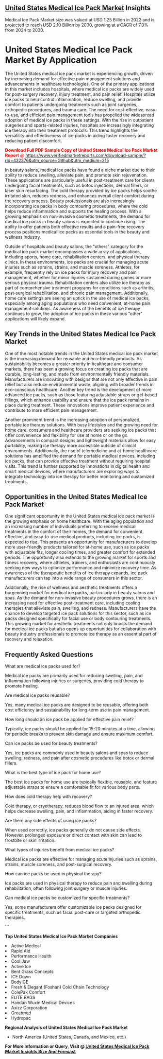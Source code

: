 <h2><a href="https://www.verifiedmarketreports.com/download-sample/?rid=432376&amp;utm_source=Github&amp;utm_medium=215" target="_blank">United States Medical Ice Pack Market</a> Insights</h2><p>Medical Ice Pack Market size was valued at USD 1.25 Billion in 2022 and is projected to reach USD 2.10 Billion by 2030, growing at a CAGR of 7.0% from 2024 to 2030.</p><p> <h1>United States Medical Ice Pack Market By Application</h1> <p>The United States medical ice pack market is experiencing growth, driven by increasing demand for effective pain management solutions and advancements in healthcare technologies. One of the primary applications in this market includes hospitals, where medical ice packs are widely used for post-surgery recovery, injury treatment, and pain relief. Hospitals utilize ice packs to help control inflammation, reduce swelling, and provide comfort to patients undergoing treatments such as joint surgeries, orthopedic procedures, and trauma care. The need for cost-effective, easy-to-use, and efficient pain management tools has propelled the widespread adoption of medical ice packs in these settings. With the rise in outpatient surgeries and sports-related injuries, hospitals are increasingly integrating ice therapy into their treatment protocols. This trend highlights the versatility and effectiveness of ice packs in aiding faster recovery and reducing patient discomfort. <p><span class=""><span style="color: #ff0000;"><strong>Download Full PDF Sample Copy of United States Medical Ice Pack Market Report</strong> @ </span><a href="https://www.verifiedmarketreports.com/download-sample/?rid=432376&amp;utm_source=Github&amp;utm_medium=215" target="_blank">https://www.verifiedmarketreports.com/download-sample/?rid=432376&amp;utm_source=Github&amp;utm_medium=215</a></span></p></p> <p>In beauty salons, medical ice packs have found a niche market due to their ability to reduce swelling, alleviate pain, and promote skin rejuvenation. These applications are particularly useful in post-treatment care for clients undergoing facial treatments, such as botox injections, dermal fillers, or laser skin resurfacing. The cold therapy provided by ice packs helps soothe irritated skin, reduces redness, and enhances overall client comfort during the recovery process. Beauty professionals are also increasingly incorporating ice packs in body contouring procedures, where the cold helps reduce inflammation and supports the healing process. With a growing emphasis on non-invasive cosmetic treatments, the demand for medical ice packs in beauty salons is expected to continue rising. The ability to offer patients both effective results and a pain-free recovery process positions medical ice packs as essential tools in the beauty and wellness industry. <p>Outside of hospitals and beauty salons, the "others" category for the medical ice pack market encompasses a wide array of applications, including sports, home care, rehabilitation centers, and physical therapy clinics. In these environments, ice packs are crucial for managing acute injuries such as sprains, strains, and muscle soreness. Athletes, for example, frequently rely on ice packs for injury recovery and pain management, whether for minor injuries sustained during games or more serious physical trauma. Rehabilitation centers also utilize ice therapy as part of comprehensive treatment programs for conditions such as arthritis, post-surgical rehabilitation, and chronic pain management. Additionally, home care settings are seeing an uptick in the use of medical ice packs, especially among aging populations who need convenient, at-home pain management solutions. As awareness of the benefits of ice therapy continues to grow, the adoption of ice packs in these various "other" applications will likely expand. <h2>Key Trends in the United States Medical Ice Pack Market</h2> <p>One of the most notable trends in the United States medical ice pack market is the increasing demand for reusable and eco-friendly products. As sustainability becomes a greater priority in healthcare and consumer markets, there has been a growing focus on creating ice packs that are durable, long-lasting, and made from environmentally friendly materials. Manufacturers are innovating with designs that are not only effective in pain relief but also reduce environmental waste, aligning with broader trends in eco-conscious healthcare. Another key trend is the development of more advanced ice packs, such as those featuring adjustable straps or gel-based fillings, which enhance usability and ensure that the ice pack remains in place during treatment. These innovations improve patient experience and contribute to more efficient pain management. <p>Another prominent trend is the increasing adoption of personalized, portable ice therapy solutions. With busy lifestyles and the growing need for home care, consumers and healthcare providers are seeking ice packs that offer convenience and flexibility for use at home or on the go. Advancements in compact designs and lightweight materials allow for easy portability, making ice therapy more accessible outside of clinical environments. Additionally, the rise of telemedicine and at-home healthcare solutions has amplified the demand for portable medical devices, including ice packs, that can provide effective treatment without requiring hospital visits. This trend is further supported by innovations in digital health and smart medical devices, where manufacturers are exploring ways to integrate technology into ice therapy for better monitoring and customized treatments. <h2>Opportunities in the United States Medical Ice Pack Market</h2> <p>One significant opportunity in the United States medical ice pack market is the growing emphasis on home healthcare. With the aging population and an increasing number of individuals preferring to receive medical treatments in the comfort of their homes, the demand for convenient, effective, and easy-to-use medical products, including ice packs, is expected to rise. This presents an opportunity for manufacturers to develop more user-friendly products tailored for at-home use, such as ice packs with adjustable fits, longer cooling times, and greater comfort for extended periods. The opportunity also extends to the growing market for sports and fitness recovery, where athletes, trainers, and enthusiasts are continuously seeking new ways to optimize performance and minimize recovery time. As awareness of the therapeutic benefits of ice therapy expands, ice pack manufacturers can tap into a wide range of consumers in this sector. <p>Additionally, the rise of wellness and aesthetic treatments offers a burgeoning market for medical ice packs, particularly in beauty salons and spas. As the demand for non-invasive beauty procedures grows, there is an increasing need for effective post-treatment care, including cooling therapies that alleviate pain, swelling, and redness. Manufacturers have the chance to develop targeted ice pack solutions for this sector, such as ice packs designed specifically for facial use or body contouring treatments. This growing market for aesthetic treatments not only boosts the demand for medical ice packs but also opens up opportunities for collaboration with beauty industry professionals to promote ice therapy as an essential part of recovery and relaxation. <h2>Frequently Asked Questions</h2> <p>What are medical ice packs used for?</p> <p>Medical ice packs are primarily used for reducing swelling, pain, and inflammation following injuries or surgeries, providing cold therapy to promote healing.</p> <p>Are medical ice packs reusable?</p> <p>Yes, many medical ice packs are designed to be reusable, offering both cost efficiency and sustainability for long-term use in pain management.</p> <p>How long should an ice pack be applied for effective pain relief?</p> <p>Typically, ice packs should be applied for 15-20 minutes at a time, allowing for periodic breaks to prevent skin damage and ensure maximum comfort.</p> <p>Can ice packs be used for beauty treatments?</p> <p>Yes, ice packs are commonly used in beauty salons and spas to reduce swelling, redness, and pain after cosmetic procedures like botox or dermal fillers.</p> <p>What is the best type of ice pack for home use?</p> <p>The best ice packs for home use are typically flexible, reusable, and feature adjustable straps to ensure a comfortable fit for various body parts.</p> <p>How does cold therapy help with recovery?</p> <p>Cold therapy, or cryotherapy, reduces blood flow to an injured area, which helps decrease swelling, pain, and inflammation, aiding in faster recovery.</p> <p>Are there any side effects of using ice packs?</p> <p>When used correctly, ice packs generally do not cause side effects. However, prolonged exposure or direct contact with skin can lead to frostbite or skin irritation.</p> <p>What types of injuries benefit from medical ice packs?</p> <p>Medical ice packs are effective for managing acute injuries such as sprains, strains, muscle soreness, and post-surgical recovery.</p> <p>How can ice packs be used in physical therapy?</p> <p>Ice packs are used in physical therapy to reduce pain and swelling during rehabilitation, often following joint surgery or muscle injuries.</p> <p>Can medical ice packs be customized for specific treatments?</p> <p>Yes, some manufacturers offer customizable ice packs designed for specific treatments, such as facial post-care or targeted orthopedic therapies.</p> ```</p><p><strong>Top United States Medical Ice Pack Market Companies</strong></p><div data-test-id=""><p><li>Active Medical</li><li> Rapid Aid</li><li> Performance Health</li><li> Cool Jaw</li><li> Active Ice</li><li> Bent Grass Concepts</li><li> ICE Down</li><li> BodyICE</li><li> Fresh & Elegant (Foshan) Cold Chain Technology</li><li> ColePak Comfort</li><li> ELITE BAGS</li><li> Handan Wuxin Medical Devices</li><li> Axizz Corporation</li><li> Greetmed</li><li> Hydropac</li></p><div><strong>Regional Analysis of&nbsp;United States Medical Ice Pack Market</strong></div><ul><li dir="ltr"><p dir="ltr">North America&nbsp;(United States, Canada, and Mexico, etc.)</p></li></ul><p><strong>For More Information or Query, Visit @&nbsp;</strong><strong><a href="https://www.verifiedmarketreports.com/product/medical-ice-pack-market/?utm_source=Github&amp;utm_medium=215" target="_blank">United States Medical Ice Pack Market Insights Size And Forecast</a></strong></p></div>
